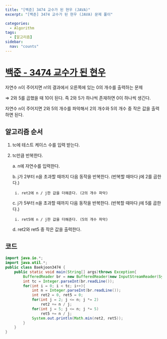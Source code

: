 ```yaml
---
title: "[백준] 3474 교수가 된 현우 (JAVA)"
excerpt: "[백준] 3474 교수가 된 현우 (JAVA) 문제 풀이"

categories:
  - Algorithm
tags:
  - [알고리즘]
sidebar:
  nav: "counts"
---
```


# [백준 - 3474 교수가 된 현우](https://www.acmicpc.net/problem/3474)

자연수 n이 주어지면 n!의 결과에서 오른쪽에 있는 0의 개수를 출력하는 문제

⇒ 2와 5를 곱했을 때 10이 된다. 즉 2와 5가 하나씩 존재하면 0이 하나씩 생긴다.

자연수 n이 주어지면 2와 5의 개수를 파악해서 2의 개수와 5의 개수 중 작은 값을 출력하면 된다.

## 알고리즘 순서

1.  tc에 테스트 케이스 수를 입력 받는다.
2.  tc만큼 반복한다.

    a. n에 자연수를 입력한다.

    b. j가 2부터 n을 초과할 때까지 다음 동작을 반복한다. (반복할 때마다 j에 2를 곱한다.)

         i. ret2에 n / j한 값을 더해준다. (2의 개수 파악)

    c. j가 5부터 n을 초과할 때까지 다음 동작을 반복한다. (반복할 때마다 j에 5를 곱한다.)

         i. ret5에 n / j한 값을 더해준다. (5의 개수 파악)

    d. ret2와 ret5 중 작은 값을 출력한다.

## 코드

```java
import java.io.*;
import java.util.*;
public class Baekjoon3474 {
    public static void main(String[] args)throws Exception{
        BufferedReader br = new BufferedReader(new InputStreamReader(System.in));
        int tc = Integer.parseInt(br.readLine());
        for(int i = 0; i < tc; i++){
            int n = Integer.parseInt(br.readLine());
            int ret2 = 0, ret5 = 0;
            for(int j = 2; j <= n; j *= 2)
                ret2 += n / j;
            for(int j = 5; j <= n; j *= 5)
                ret5 += n / j;
            System.out.println(Math.min(ret2, ret5));
        }
    }
}
```

